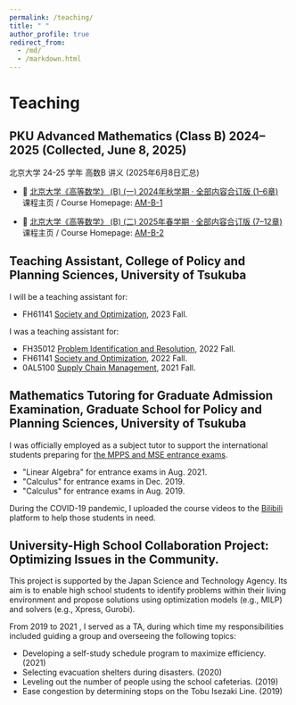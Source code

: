 ```yaml
---
permalink: /teaching/
title: " "
author_profile: true
redirect_from: 
  - /md/
  - /markdown.html
---
```


# Teaching

## PKU Advanced Mathematics (Class B) 2024–2025 (Collected, June 8, 2025)
北京大学 24-25 学年 高数B 讲义 (2025年6月8日汇总)

- 📘 [北京大学《高等数学》 (B) (一) 2024年秋学期 · 全部内容合订版 (1–6章)](https://gitee.com/galvin-lai/Advanced-Mathematics-Class-B-07/raw/master/AM-B-1-PKU-ALL.pdf)  
  课程主页 / Course Homepage: [AM-B-1](https://gitee.com/galvin-lai/Advanced-Mathematics-Class-B-07)  

- 📘 [北京大学《高等数学》 (B) (二) 2025年春学期 · 全部内容合订版 (7–12章)](https://gitee.com/galvin-lai/Advanced-Mathematics-Class-B2-07/raw/master/AM-B-2-PKU-ALL.pdf)  
  课程主页 / Course Homepage: [AM-B-2](https://gitee.com/galvin-lai/Advanced-Mathematics-Class-B2-07)  

## Teaching Assistant, College of Policy and Planning Sciences, University of Tsukuba

I will be a teaching assistant for:

 - FH61141 [Society and Optimization](https://kdb.tsukuba.ac.jp/syllabi/2023/FH61141/jpn/0), 2023 Fall.

I was a teaching assistant for:

 - FH35012 [Problem Identification and Resolution](https://kdb.tsukuba.ac.jp/syllabi/2023/FH35012/jpn/0), 2022 Fall.
 - FH61141 [Society and Optimization](https://kdb.tsukuba.ac.jp/syllabi/2023/FH61141/jpn/0), 2022 Fall.
 - 0AL5100 [Supply Chain Management](https://kdb.tsukuba.ac.jp/syllabi/2021/0AL5100/jpn/0), 2021 Fall.

## Mathematics Tutoring for Graduate Admission Examination, Graduate School for Policy and Planning Sciences, University of Tsukuba

I was officially employed as a subject tutor to support the international students preparing for [the MPPS and MSE entrance exams](https://www.sk.tsukuba.ac.jp/PPS/en/ap/).

 - "Linear Algebra" for entrance exams in Aug. 2021.
 - "Calculus" for entrance exams in Dec. 2019.
 - "Calculus" for entrance exams in Aug. 2019.

During the COVID-19 pandemic, I uploaded the course videos to the [Bilibili](https://space.bilibili.com/16115578) platform to help those students in need.

## University-High School Collaboration Project: Optimizing Issues in the Community.
This project is supported by the Japan Science and Technology Agency. Its aim is to enable high school students to identify problems within their living environment and propose solutions using optimization models (e.g., MILP) and solvers (e.g., Xpress, Gurobi).

From 2019 to 2021 , I served as a TA, during which time my responsibilities included guiding a group and overseeing the following topics:

- Developing a self-study schedule program to maximize efficiency. (2021)
- Selecting evacuation shelters during disasters. (2020)
- Leveling out the number of people using the school cafeterias. (2019)
- Ease congestion by determining stops on the Tobu Isezaki Line. (2019)
